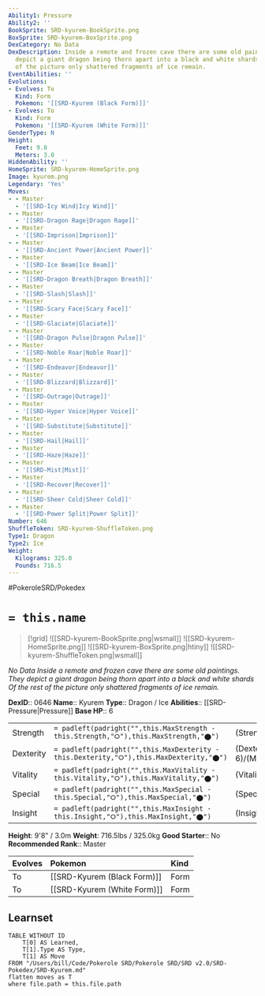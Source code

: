 ```yaml
---
Ability1: Pressure
Ability2: ''
BookSprite: SRD-kyurem-BookSprite.png
BoxSprite: SRD-kyurem-BoxSprite.png
DexCategory: No Data
DexDescription: Inside a remote and frozen cave there are some old paintings. They
  depict a giant dragon being thorn apart into a black and white shards Of the rest
  of the picture only shattered fragments of ice remain.
EventAbilities: ''
Evolutions:
- Evolves: To
  Kind: Form
  Pokemon: '[[SRD-Kyurem (Black Form)]]'
- Evolves: To
  Kind: Form
  Pokemon: '[[SRD-Kyurem (White Form)]]'
GenderType: N
Height:
  Feet: 9.8
  Meters: 3.0
HiddenAbility: ''
HomeSprite: SRD-kyurem-HomeSprite.png
Image: kyurem.png
Legendary: 'Yes'
Moves:
- - Master
  - '[[SRD-Icy Wind|Icy Wind]]'
- - Master
  - '[[SRD-Dragon Rage|Dragon Rage]]'
- - Master
  - '[[SRD-Imprison|Imprison]]'
- - Master
  - '[[SRD-Ancient Power|Ancient Power]]'
- - Master
  - '[[SRD-Ice Beam|Ice Beam]]'
- - Master
  - '[[SRD-Dragon Breath|Dragon Breath]]'
- - Master
  - '[[SRD-Slash|Slash]]'
- - Master
  - '[[SRD-Scary Face|Scary Face]]'
- - Master
  - '[[SRD-Glaciate|Glaciate]]'
- - Master
  - '[[SRD-Dragon Pulse|Dragon Pulse]]'
- - Master
  - '[[SRD-Noble Roar|Noble Roar]]'
- - Master
  - '[[SRD-Endeavor|Endeavor]]'
- - Master
  - '[[SRD-Blizzard|Blizzard]]'
- - Master
  - '[[SRD-Outrage|Outrage]]'
- - Master
  - '[[SRD-Hyper Voice|Hyper Voice]]'
- - Master
  - '[[SRD-Substitute|Substitute]]'
- - Master
  - '[[SRD-Hail|Hail]]'
- - Master
  - '[[SRD-Haze|Haze]]'
- - Master
  - '[[SRD-Mist|Mist]]'
- - Master
  - '[[SRD-Recover|Recover]]'
- - Master
  - '[[SRD-Sheer Cold|Sheer Cold]]'
- - Master
  - '[[SRD-Power Split|Power Split]]'
Number: 646
ShuffleToken: SRD-kyurem-ShuffleToken.png
Type1: Dragon
Type2: Ice
Weight:
  Kilograms: 325.0
  Pounds: 716.5
---
```


#PokeroleSRD/Pokedex

# `= this.name`

> [!grid]
> ![[SRD-kyurem-BookSprite.png|wsmall]]
> ![[SRD-kyurem-HomeSprite.png]]
> ![[SRD-kyurem-BoxSprite.png|htiny]]
> ![[SRD-kyurem-ShuffleToken.png|wsmall]]


*No Data*
*Inside a remote and frozen cave there are some old paintings. They depict a giant dragon being thorn apart into a black and white shards Of the rest of the picture only shattered fragments of ice remain.*

**DexID**:: 0646
**Name**:: Kyurem
**Type**:: Dragon / Ice
**Abilities**:: [[SRD-Pressure|Pressure]]
**Base HP**:: 6

|           |                                                                                        |                                          |
| --------- | -------------------------------------------------------------------------------------- | ---------------------------------------- |
| Strength  | `= padleft(padright("",this.MaxStrength - this.Strength,"⭘"),this.MaxStrength,"⬤")`    | (Strength::7)/(MaxStrength::7)   |
| Dexterity | `= padleft(padright("",this.MaxDexterity - this.Dexterity,"⭘"),this.MaxDexterity,"⬤")` | (Dexterity:: 6)/(MaxDexterity::6) |
| Vitality  | `= padleft(padright("",this.MaxVitality - this.Vitality,"⭘"),this.MaxVitality,"⬤")`    | (Vitality::5)/(MaxVitality::5)   |
| Special   | `= padleft(padright("",this.MaxSpecial - this.Special,"⭘"),this.MaxSpecial,"⬤")`       | (Special::7)/(MaxSpecial::7)     |
| Insight   | `= padleft(padright("",this.MaxInsight - this.Insight,"⭘"),this.MaxInsight,"⬤")`       | (Insight::5)/(MaxInsight::5)     |

**Height**: 9'8" / 3.0m
**Weight**: 716.5lbs / 325.0kg
**Good Starter**:: No
**Recommended Rank**:: Master

| Evolves   | Pokemon                     | Kind   |
|:----------|:----------------------------|:-------|
| To        | [[SRD-Kyurem (Black Form)]] | Form   |
| To        | [[SRD-Kyurem (White Form)]] | Form   |

## Learnset

```dataview
TABLE WITHOUT ID
    T[0] AS Learned,
    T[1].Type AS Type,
    T[1] AS Move
FROM "/Users/bill/Code/Pokerole SRD/Pokerole SRD/SRD v2.0/SRD-Pokedex/SRD-Kyurem.md"
flatten moves as T
where file.path = this.file.path
```
